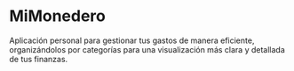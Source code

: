 # MiMonedero
Aplicación personal para gestionar tus gastos de manera eficiente, organizándolos por categorías para una visualización más clara y detallada de tus finanzas.
